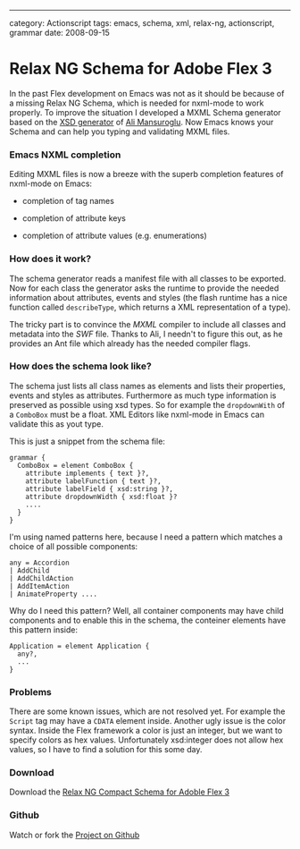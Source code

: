 --- 
category: Actionscript
tags: emacs, schema, xml, relax-ng, actionscript, grammar
date: 2008-09-15

Relax NG Schema for Adobe Flex 3
================================

In the past Flex development on Emacs was not as it should be because
of a missing Relax NG Schema, which is needed for nxml-mode to work
properly. To improve the situation I developed a MXML Schema generator
based on the [XSD generator][1] of [Ali Mansuroglu][2]. Now Emacs
knows your Schema and can help you typing and validating MXML files.


### Emacs NXML completion 

Editing MXML files is now a breeze with the superb completion features
of nxml-mode on Emacs:

* completion of tag names

* completion of attribute keys

* completion of attribute values (e.g. enumerations)


### How does it work?

The schema generator reads a manifest file with all classes to be
exported.  Now for each class the generator asks the runtime to
provide the needed information about attributes, events and
styles (the flash runtime has a nice function called `describeType`,
which returns a XML representation of a type).

The tricky part is to convince the *MXML* compiler to include all
classes and metadata into the *SWF* file. Thanks to Ali, I needn't to
figure this out, as he provides an Ant file which already has the
needed compiler flags.


### How does the schema look like?

The schema just lists all class names as elements and lists their
properties, events and styles as attributes. Furthermore as much type
information is preserved as possible using xsd types. So for example
the `dropdownWith` of a `ComboBox` must be a float. XML Editors like
nxml-mode in Emacs can validate this as yout type.

This is just a snippet from the schema file:

    grammar {
      ComboBox = element ComboBox {
        attribute implements { text }?,
        attribute labelFunction { text }?,
        attribute labelField { xsd:string }?,
        attribute dropdownWidth { xsd:float }?
        ....
      }      
    }

I'm using named patterns here, because I need a pattern which matches
a choice of all possible components:

    any = Accordion
    | AddChild
    | AddChildAction
    | AddItemAction
    | AnimateProperty ....


Why do I need this pattern? Well, all container components may have
child components and to enable this in the schema, the conteiner
elements have this pattern inside:

    Application = element Application {
      any?,
      ...
    }


### Problems

There are some known issues, which are not resolved yet. For example
the `Script` tag may have a `CDATA` element inside. Another ugly issue
is the color syntax. Inside the Flex framework a color is just an
integer, but we want to specify colors as hex values. Unfortunately
xsd:integer does not allow hex values, so I have to find a solution
for this some day.


### Download

Download the [Relax NG Compact Schema for Adoble Flex 3][3]


### Github

Watch or fork the [Project on Github][4]



[1]: http://code.google.com/p/xsd4mxml/
[2]: http://flexiglas.blogspot.com/
[3]: http://www.matthias-georgi.de/download/flex3.rnc
[4]: http://github.com/georgi/mxml-rnc/tree/master